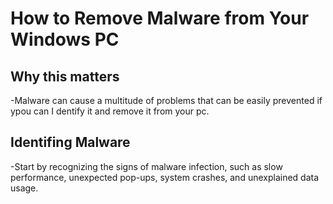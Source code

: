 # How to Remove Malware from Your Windows PC
## Why this matters
-Malware can cause a multitude of problems that can be easily prevented if ypou can I dentify it and remove it from your pc.
## Identifing Malware
-Start by recognizing the signs of malware infection, such as slow performance, unexpected pop-ups, system crashes, and unexplained data usage.

